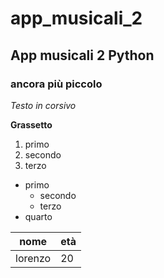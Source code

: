# app_musicali_2
## App musicali 2 Python
### ancora più piccolo 

*Testo in corsivo*

**Grassetto**

1. primo
1. secondo
1. terzo 
 
  - primo 
    - secondo 
    - terzo 
  - quarto  
  
 | nome | età |
 | --- | --- |
 | lorenzo | 20 |
 
 
 
